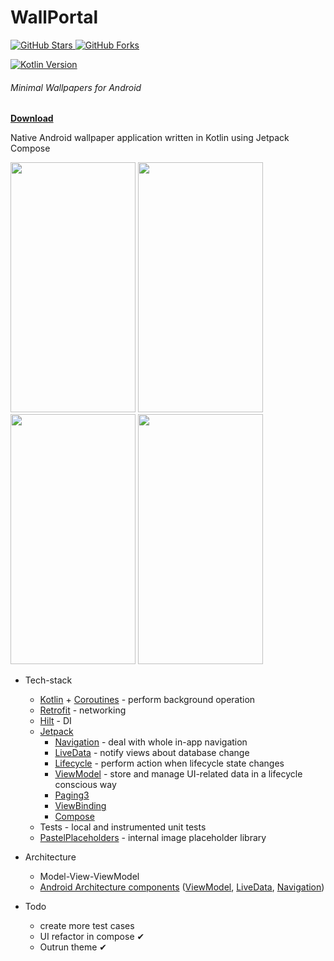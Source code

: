 # WallPortal
 <a title="GitHub Stars" target="_blank" href="https://github.com/zedlabs/WallPortal/stargazers">
  <img alt="GitHub Stars" src="https://img.shields.io/github/stars/zedlabs/Wallportal.svg?label=Stars&style=social">
  </a>  
  
  <a title="GitHub Forks" target="_blank" href="https://github.com/zedlabs/WallPortal/network/members">
  <img alt="GitHub Forks" src="https://img.shields.io/github/forks/zedlabs/WallPortal.svg?label=Forks&style=social">
  </a>
  </br>
  
 [![Kotlin Version](https://img.shields.io/badge/Kotlin-1.4.10-blue.svg)](https://kotlinlang.org)
###### *Minimal Wallpapers for Android*
[**Download**](https://github.com/zedlabs/WallPortal/releases/download/2.0/app-release.apk)

Native Android wallpaper application written in Kotlin using Jetpack Compose

<img src="https://github.com/zedlabs/WallPortal/blob/master/screenshots/new.png" width="200" height="400">    <img src="https://github.com/zedlabs/WallPortal/blob/master/screenshots/pop.png" width="200" height="400"> <img src="https://github.com/zedlabs/WallPortal/blob/master/screenshots/detCol.png" width="200" height="400"> <img src="https://github.com/zedlabs/WallPortal/blob/master/screenshots/detExp.png" width="200" height="400"> 

* Tech-stack
    * [Kotlin](https://kotlinlang.org/) + [Coroutines](https://kotlinlang.org/docs/reference/coroutines-overview.html) - perform background operation
    * [Retrofit](https://square.github.io/retrofit/) - networking
    * [Hilt](https://github.com/google/dagger) - DI
    * [Jetpack](https://developer.android.com/jetpack)
        * [Navigation](https://developer.android.com/topic/libraries/architecture/navigation/) - deal with whole in-app navigation
        * [LiveData](https://developer.android.com/topic/libraries/architecture/livedata) - notify views about database change
        * [Lifecycle](https://developer.android.com/topic/libraries/architecture/lifecycle) - perform action when lifecycle state changes
        * [ViewModel](https://developer.android.com/topic/libraries/architecture/viewmodel) - store and manage UI-related data in a lifecycle conscious way
        * [Paging3](https://developer.android.com/jetpack/androidx/releases/paging)
        * [ViewBinding](https://developer.android.com/topic/libraries/view-binding)
        * [Compose]()
    * Tests - local and instrumented unit tests 
    * [PastelPlaceholders](https://github.com/zedlabs/pastelPlaceholders) - internal image placeholder library
* Architecture
    * Model-View-ViewModel
    * [Android Architecture components](https://developer.android.com/topic/libraries/architecture) ([ViewModel](https://developer.android.com/topic/libraries/architecture/viewmodel), [LiveData](https://developer.android.com/topic/libraries/architecture/livedata), [Navigation](https://developer.android.com/jetpack/androidx/releases/navigation))
 
 * Todo
   * create more test cases
   * UI refactor in compose ✔
   * Outrun theme ✔
